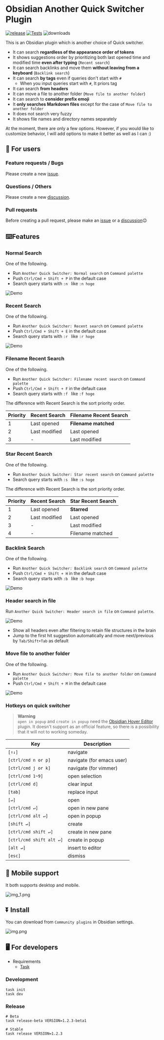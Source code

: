 # Obsidian Another Quick Switcher Plugin

[![release](https://img.shields.io/github/release/tadashi-aikawa/obsidian-another-quick-switcher.svg)](https://github.com/tadashi-aikawa/obsidian-another-quick-switcher/releases/latest)
[![Tests](https://github.com/tadashi-aikawa/obsidian-another-quick-switcher/workflows/Tests/badge.svg)](https://github.com/tadashi-aikawa/obsidian-another-quick-switcher/actions)
![downloads](https://img.shields.io/github/downloads/tadashi-aikawa/obsidian-another-quick-switcher/total)

This is an Obsidian plugin which is another choice of Quick switcher.
- It can search **regardless of the appearance order of tokens**
- It shows suggestions order by prioritizing both last opened time and modified time **even after typing** (`Recent search`)
- It can search backlinks and move them **without leaving from a keyboard** (`Backlink search`)
- It can search **by tags** even if queries don't start with `#`
  - When you input queries start with `#`, It priors tag
- It can search **from headers**
- It can move a file to another folder (`Move file to another folder`)
- It can search to **consider prefix emoji**
- It **only searches Markdown files** except for the case of `Move file to another folder`
- It does not search very fuzzy
- It shows file names and directory names separately

At the moment, there are only a few options. However, if you would like to customize behavior, I will add options to make it better as well as I can :)

## 👥 For users

### Feature requests / Bugs

Please create a new [issue].

### Questions / Others

Please create a new [discussion].

### Pull requests

Before creating a pull request, please make an [issue] or a [discussion]😉

[issue]: https://github.com/tadashi-aikawa/obsidian-another-quick-switcher/issues
[discussion]: https://github.com/tadashi-aikawa/obsidian-another-quick-switcher/discussions


## ⌨️Features

### Normal Search

One of the following.

- Run `Another Quick Switcher: Normal search` on `Command palette`
- Push `Ctrl/Cmd + Shift + P` in the default case
- Search query starts with `:n ` like `:n hoge`

![Demo](https://raw.githubusercontent.com/tadashi-aikawa/obsidian-another-quick-switcher/master/demo/normal.gif)

### Recent Search

One of the following.

- Run `Another Quick Switcher: Recent search` on `Command palette`
- Push `Ctrl/Cmd + Shift + E` in the default case
- Search query starts with `:r ` like `:r hoge`

![Demo](https://raw.githubusercontent.com/tadashi-aikawa/obsidian-another-quick-switcher/master/demo/recent.gif)

### Filename Recent Search

One of the following.

- Run `Another Quick Switcher: Filename recent search` on `Command palette`
- Push `Ctrl/Cmd + Shift + F` in the default case
- Search query starts with `:f ` like `:f hoge`

The difference with Recent Search is the sort priority order.

| Priority | Recent Search | Filename Recent Search |
| -------- | ------------- | ---------------------- |
| 1        | Last opened | **Filename matched**   |
| 2        | Last modified   | Last opened          |
| 3        | -             | Last modified            |

### Star Recent Search

One of the following.

- Run `Another Quick Switcher: Star recent search` on `Command palette`
- Search query starts with `:s ` like `:s hoge`

The difference with Recent Search is the sort priority order.

| Priority | Recent Search | Star Recent Search |
| -------- | ------------- | ------------------ |
| 1        | Last opened   | **Starred**        |
| 2        | Last modified | Last opened        |
| 3        | -             | Last modified      |
| 4        | -             | Filename matched   |

### Backlink Search

One of the following.

- Run `Another Quick Switcher: Backlink search` on `Command palette`
- Push `Ctrl/Cmd + Shift + H` in the default case
- Search query starts with `:b ` like `:b hoge`

![Demo](https://raw.githubusercontent.com/tadashi-aikawa/obsidian-another-quick-switcher/master/demo/backlink.gif)

### Header search in file

Run `Another Quick Switcher: Header search in file` on `Command palette`.

![Demo](https://raw.githubusercontent.com/tadashi-aikawa/obsidian-another-quick-switcher/master/demo/header-in-file.gif)

- Show all headers even after filtering to retain file structures in the brain
- Jump to the first hit suggestion automatically and move next/previous by `Tab/Shift+Tab` as default

### Move file to another folder

One of the following.

- Run `Another Quick Switcher: Move file to another folder` on `Command palette`
- Push `Ctrl/Cmd + Shift + M` in the default case

![Demo](https://raw.githubusercontent.com/tadashi-aikawa/obsidian-another-quick-switcher/master/demo/move-to-folder.gif)

### Hotkeys on quick switcher

> **Warning**  
> `open in popup` and `create in popup` need the [Obsidian Hover Editor](https://github.com/nothingislost/obsidian-hover-editor) plugin. It doesn't support as an official feature, so there is a possibility that it will not to working someday.

| Key                       | Description               |
| ------------------------- | ------------------------- |
| `[↑↓]`                  | navigate                  |
| `[ctrl/cmd n or p]`       | navigate (for emacs user) |
| `[ctrl/cmd j or k]`       | navigate (for vimmer)     |
| `[ctrl/cmd 1~9]`         | open selection     |
| `[ctrl/cmd d]`            | clear input               |
| `[tab]`                   | replace input             |
| `[↵]`                    | open                      |
| `[ctrl/cmd ↵]`           | open in new pane          |
| `[ctrl/cmd alt ↵]`       | open in popup             |
| `[shift ↵]`              | create                    |
| `[ctrl/cmd shift ↵]`     | create in new pane        |
| `[ctrl/cmd shift alt ↵]` | create in popup           |
| `[alt ↵]`                | insert to editor          |
| `[esc]`                   | dismiss                   |

## 📱 Mobile support

It both supports desktop and mobile.

![img_1.png](demo/img_1.png)

## ⏬ Install

You can download from `Community plugins` in Obsidian settings.

![img.png](demo/img.png)

## 🖥️ For developers

- Requirements
  - [Task]

### Development

```console
task init
task dev
```

### Release

```console
# Beta
task release-beta VERSION=1.2.3-beta1

# Stable
task release VERSION=1.2.3
```

[task]: https://github.com/go-task/task
